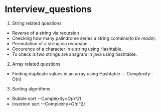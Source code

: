 # Interview_questions

1. String related questions
  - Reverse of a string via recursion
  - Checking how many palindrome series a string contains(*to be made*).
  - Permutation of a string via recursion.
  - Occurence of a character in a string using Hashtable.
  - To check is two strings are anagram in java using hashtable.

2. Array related questions
  - Finding duplicate values in an array using Hashtable
     -- Complexity - O(n)

3. Sorting algorithms
  - Bubble sort --Complexity=*O(n^2)*
  - Insertion sort --Complexity=*O(n^2)*
